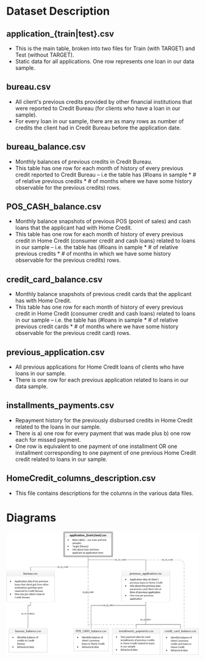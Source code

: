 # Dataset Description

## application_{train|test}.csv

- This is the main table, broken into two files for Train (with TARGET) and Test
(without TARGET).
- Static data for all applications. One row represents one loan in our data
  sample.

## bureau.csv

- All client's previous credits provided by other financial institutions that
  were reported to Credit Bureau (for clients who have a loan in our sample).
- For every loan in our sample, there are as many rows as number of credits the
  client had in Credit Bureau before the application date.

## bureau_balance.csv

- Monthly balances of previous credits in Credit Bureau.
- This table has one row for each month of history of every previous credit
  reported to Credit Bureau – i.e the table has (#loans in sample * # of
  relative previous credits * # of months where we have some history observable
  for the previous credits) rows.

## POS_CASH_balance.csv

- Monthly balance snapshots of previous POS (point of sales) and cash loans
  that the applicant had with Home Credit.
- This table has one row for each month of history of every previous credit in
  Home Credit (consumer credit and cash loans) related to loans in our sample –
  i.e. the table has (#loans in sample * # of relative previous credits * # of
  months in which we have some history observable for the previous credits)
  rows.

## credit_card_balance.csv

- Monthly balance snapshots of previous credit cards that the applicant has
  with Home Credit.
- This table has one row for each month of history of every previous credit in
  Home Credit (consumer credit and cash loans) related to loans in our sample –
  i.e. the table has (#loans in sample * # of relative previous credit cards *
  \# of months where we have some history observable for the previous credit
  card) rows.

## previous_application.csv

- All previous applications for Home Credit loans of clients who have loans in
  our sample.
- There is one row for each previous application related to loans in our data
  sample.

## installments_payments.csv

- Repayment history for the previously disbursed credits in Home Credit related
  to the loans in our sample.
- There is a) one row for every payment that was made plus b) one row each for
  missed payment.
- One row is equivalent to one payment of one installment OR one installment
  corresponding to one payment of one previous Home Credit credit related to
  loans in our sample.

## HomeCredit_columns_description.csv

-  This file contains descriptions for the columns in the various data files.

# Diagrams 

![unfixed diagram](home_credit.png)
